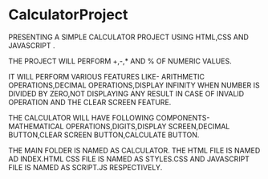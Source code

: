 # CalculatorProject
PRESENTING A SIMPLE CALCULATOR PROJECT USING HTML,CSS AND JAVASCRIPT .

THE PROJECT WILL PERFORM +,-,* AND % OF NUMERIC VALUES.

IT WILL PERFORM VARIOUS FEATURES LIKE- 
ARITHMETIC OPERATIONS,DECIMAL OPERATIONS,DISPLAY INFINITY WHEN NUMBER IS DIVIDED BY ZERO,NOT DISPLAYING ANY RESULT IN CASE OF INVALID OPERATION AND THE CLEAR SCREEN FEATURE.

THE CALCULATOR WILL HAVE FOLLOWING COMPONENTS-
MATHEMATICAL OPERATIONS,DIGITS,DISPLAY SCREEN,DECIMAL BUTTON,CLEAR SCREEN BUTTON,CALCULATE BUTTON.

THE MAIN FOLDER IS NAMED AS CALCULATOR.
THE HTML FILE IS NAMED AD INDEX.HTML
CSS FILE IS NAMED AS STYLES.CSS AND
JAVASCRIPT FILE IS NAMED AS SCRIPT.JS RESPECTIVELY.
